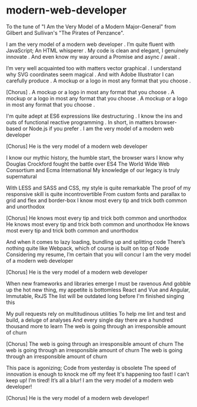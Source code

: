 # modern-web-developer
To the tune of "I Am the Very Model of a Modern Major-General" from Gilbert and Sullivan's "The Pirates of Penzance".

I am the very model of a modern web developer . 
I’m quite fluent with JavaScript; An HTML whisperer . 
My code is clean and elegant, I genuinely innovate . 
And even know my way around a Promise and async / await . 
 
I’m very well acquainted too with matters vector graphical . 
I understand why SVG coordinates seem magical . 
And with Adobe Illustrator I can carefully produce . 
A mockup or a logo in most any format that you choose . 

[Chorus] . 
A mockup or a logo in most any format that you choose . 
A mockup or a logo in most any format that you choose . 
A mockup or a logo in most any format that you choose . 

I'm quite adept at ES6 expressions like destructuring . 
I know the ins and outs of functional reactive programming . 
In short, in matters browser-based or Node.js if you prefer . 
I am the very model of a modern web developer

[Chorus]
He is the very model of a modern web developer

I know our mythic history, the humble start, the browser wars
I know why Douglas Crockford fought the battle over ES4
The World Wide Web Consortium and Ecma International
My knowledge of our legacy is truly supernatural

With LESS and SASS and CSS, my style is quite remarkable
The proof of my responsive skill is quite incontrovertible
From custom fonts and parallax to grid and flex and border-box
I know most every tip and trick both common and unorthodox

[Chorus]
He knows most every tip and trick both common and unorthodox
He knows most every tip and trick both common and unorthodox
He knows most every tip and trick both common and unorthodox

And when it comes to lazy loading, bundling up and splitting code
There’s nothing quite like Webpack, which of course is built on top of Node
Considering my resume, I’m certain that you will concur
I am the very model of a modern web developer

[Chorus]
He is the very model of a modern web developer

When new frameworks and libraries emerge I must be ravenous
And gobble up the hot new thing, my appetite is bottomless
React and Vue and Angular, Immutable, RxJS
The list will be outdated long before I'm finished singing this

My pull requests rely on multitudinous utilities
To help me lint and test and build, a deluge of analyses
And every single day there are a hundred thousand more to learn
The web is going through an irresponsible amount of churn

[Chorus]
The web is going through an irresponsible amount of churn
The web is going through an irresponsible amount of churn
The web is going through an irresponsible amount of churn

This pace is agonizing; Code from yesterday is obsolete
The speed of innovation is enough to knock me off my feet
It's happening too fast! I can’t keep up! I’m tired! It’s all a blur!
I am the very model of a modern web developer!

[Chorus]
He is the very model of a modern web developer!
